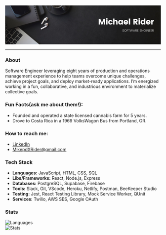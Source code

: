 <!--
**MikepdXRider/MikepdXRider** is a ✨ _special_ ✨ repository because its `README.md` (this file) appears on your GitHub profile.
-->

![banner](https://github.com/MikepdXRider/MikepdXRider/blob/main/Black%20Minimal%20Motivation%20Quote%20LinkedIn%20Banner.png)

<hr>

### About
Software Engineer leveraging eight years of production and operations management experience to help teams overcome unique challenges, achieve project goals, and deploy market-ready applications. I’m energized working in a fun, collaborative, and industrious environment to materialize collective goals.

### Fun Facts(ask me about them!): 
  - Founded and operated a state licensed cannabis farm for 5 years. 
  - Drove to Costa Rica in a 1969 VolksWagon Bus from Portland, OR. 

### How to reach me:
  - [LinkedIn](https://www.linkedin.com/in/michaelpdxrider/)
  - MikepdXRider@gmail.com

### Tech Stack
- **Languages:** JavaScript, HTML, CSS, SQL
- **Libs/Frameworks:** React, Node.js, Express
- **Databases:** PostgreSQL, Supabase, Firebase
- **Tools:** Slack, Git, VScode, Heroku, Netlify, Postman, BeeKeeper Studio
- **Testing:** Jest, React Testing Library, Mock Service Worker, QUnit
- **Services:** Twilio, AWS SES, Google OAuth

### Stats
![Languages](https://github-readme-stats.vercel.app/api/top-langs/?username=mikepdxrider&layout=compact&theme=dark)
<br>
![Stats](https://github-readme-stats.vercel.app/api?username=mikepdxrider&show_icons=true&hide=stars,issues&theme=dark)


